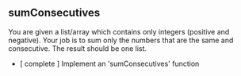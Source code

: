 ## sumConsecutives
You are given a list/array which contains only integers (positive and negative). Your job is to sum only the numbers that are the same and consecutive. The result should be one list.

* [ complete ] Implement an 'sumConsecutives' function